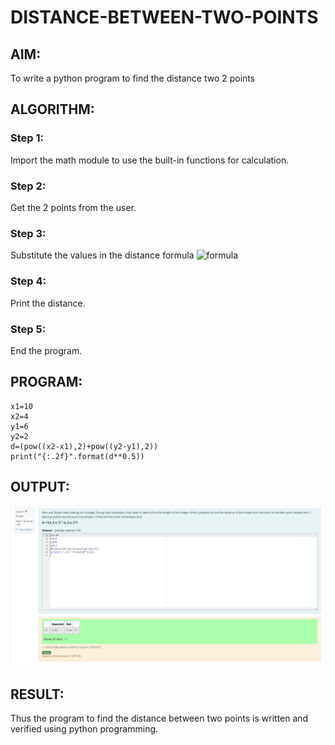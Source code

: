 # DISTANCE-BETWEEN-TWO-POINTS

## AIM:
To write a python program to find the distance two 2 points
## ALGORITHM:
### Step 1: 
Import the math module to use the built-in functions for calculation.
### Step 2: 
Get the 2 points from the user.
### Step 3: 
Substitute the values in the distance formula 
![formula](/formula.JPG)
### Step 4: 
Print the distance.
### Step 5:
End the program.

## PROGRAM:
```
x1=10
x2=4
y1=6
y2=2
d=(pow((x2-x1),2)+pow((y2-y1),2))
print("{:.2f}".format(d**0.5))
```

## OUTPUT:
![alt text](<Screenshot 2024-04-03 093801.png>)

## RESULT:
Thus the program to find the distance between two points is written and verified using python programming.
